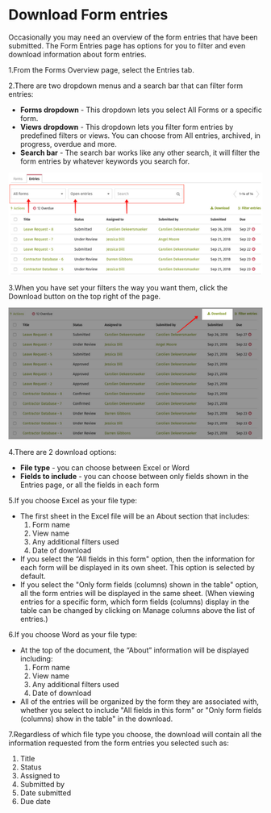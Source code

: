 # Download Form entries



Occasionally you may need an overview of the form entries that have been submitted. The Form Entries page has options for you to filter and even download information about form entries.

1.From the Forms Overview page, select the Entries tab.

2.There are two dropdown menus and a search bar that can filter form entries:

* **Forms dropdown** - This dropdown lets you select All Forms or a specific form.
* **Views dropdown** - This dropdown lets you filter form entries by predefined filters or views. You can choose from All entries, archived, in progress, overdue and more.
* **Search bar** - The search bar works like any other search, it will filter the form entries by whatever keywords you search for.

![](../../../.gitbook/assets/1%20%2825%29.png)

3.When you have set your filters the way you want them, click the Download button on the top right of the page.

![](../../../.gitbook/assets/2%20%285%29.png)



4.There are 2 download options:

* **File type** - you can choose between Excel or Word
* **Fields to include** - you can choose between only fields shown in the Entries page, or all the fields in each form

5.If you choose Excel as your file type:

* The first sheet in the Excel file will be an About section that includes:
  1. Form name
  2. View name
  3. Any additional filters used
  4. Date of download
* If you select the “All fields in this form" option, then the information for each form will be displayed in its own sheet. This option is selected by default.
* If you select the "Only form fields \(columns\) shown in the table" option, all the form entries will be displayed in the same sheet. \(When viewing entries for a specific form, which form fields \(columns\) display in the table can be changed by clicking on Manage columns above the list of entries.\)

6.If you choose Word as your file type:

* At the top of the document, the “About” information will be displayed including:
  1. Form name
  2. View name
  3. Any additional filters used
  4. Date of download
* All of the entries will be organized by the form they are associated with, whether you select to include "All fields in this form" or "Only form fields \(columns\) show in the table" in the download.

7.Regardless of which file type you choose, the download will contain all the information requested from the form entries you selected such as:

1. Title
2. Status
3. Assigned to
4. Submitted by
5. Date submitted
6. Due date

